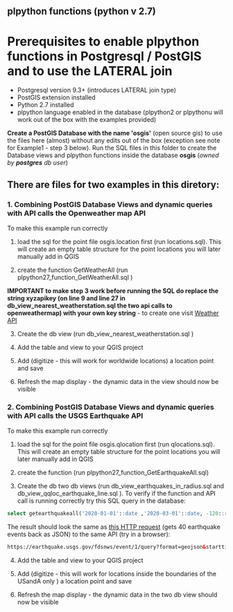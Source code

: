 ## plpython functions (python v 2.7)

# Prerequisites to enable plpython functions in Postgresql / PostGIS and to use the LATERAL join

* Postgresql version 9.3+ (introduces LATERAL join type)
* PostGIS extension installed
* Python 2.7 installed
* plpython language enabled in the database (plpython2 or plpythonu will work out of the box with the examples provided)

**Create a PostGIS Database with the name 'osgis'** (open source gis) to use the files here (almost) without any edits out of the box (exception see note for Example1 - step 3 below).
Run the SQL files in this folder to create the Database views and plpython functions inside the database **osgis** (_owned by **postgres** db user_)

## There are files for two examples in this diretory:

### 1. Combining PostGIS Database Views and dynamic queries with API calls the Openweather map API 

To make this example run correctly

1. load the sql for the point file osgis.location first (run locations.sql). This will create an empty table structure for the point locations you will later manually add in QGIS

2. create the function GetWeatherAll (run plpython27_function_GetWeatherAll.sql )

**IMPORTANT to make step 3 work before running the SQL do replace the string xyzapikey (on line 9 and line 27 in db_view_nearest_weatherstation.sql the two api calls to openweathermap) with your own key string** - to create one visit [Weather API](https://openweathermap.org/api)

3. Create the db view (run db_view_nearest_weatherstation.sql )

4. Add the table and view to your QGIS project

5. Add (digitize - this will work for worldwide locations) a location point and save

6. Refresh the map display - the dynamic data in the view should now be visible


### 2. Combining PostGIS Database Views and dynamic queries with API calls the USGS Earthquake API

To make this example run correctly

1. load the sql for the point file osgis.qlocation first (run qlocations.sql). This will create an empty table structure for the point locations you will later manually add in QGIS

2. create the function (run plpython27_function_GetEarthquakeAll.sql)

3. Create the db two db views (run db_view_earthquakes_in_radius.sql and db_view_qqloc_earthquake_line.sql ). To verify if the function and API call is running correctly try this SQL query in the database: 

```sql
select getearthquakeall('2020-01-01'::date ,'2020-03-01'::date, -120::real, 40::real,200, 1.7)
```
The result should look the same as [this HTTP request](https://earthquake.usgs.gov/fdsnws/event/1/query?format=geojson&starttime=2020-01-01&endtime=2020-03-01&latitude=40&longitude=-120&maxradiuskm=200&minmagnitude=1.7&orderby=magnitude) (gets 40 earthquake events back as JSON) to the same API (try in a browser):

```html
https://earthquake.usgs.gov/fdsnws/event/1/query?format=geojson&starttime=2020-01-01&endtime=2020-03-01&latitude=40&longitude=-120&maxradiuskm=200&minmagnitude=1.7&orderby=magnitude
```

4. Add the table and view to your QGIS project

5. Add (digitize - this will work for locations inside the boundaries of the USandA only ) a location point and save

6. Refresh the map display - the dynamic data in the two db view should now be visible




